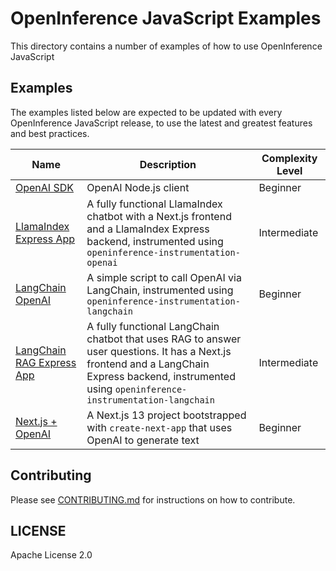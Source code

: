 # OpenInference JavaScript Examples

This directory contains a number of examples of how to use OpenInference JavaScript

## Examples

The examples listed below are expected to be updated with every OpenInference JavaScript release, to use the latest and greatest features and best practices.

| Name                                                                             | Description                                                                                                                                                                                          | Complexity Level |
| -------------------------------------------------------------------------------- | ---------------------------------------------------------------------------------------------------------------------------------------------------------------------------------------------------- | ---------------- |
| [OpenAI SDK](js/examples/openai)                                                 | OpenAI Node.js client                                                                                                                                                                                | Beginner         |
| [LlamaIndex Express App](js/examples/llama-index-express)                        | A fully functional LlamaIndex chatbot with a Next.js frontend and a LlamaIndex Express backend, instrumented using `openinference-instrumentation-openai`                                            | Intermediate     |
| [LangChain OpenAI](js/packages/openinference-instrumentation-langchain/examples) | A simple script to call OpenAI via LangChain, instrumented using `openinference-instrumentation-langchain`                                                                                           | Beginner         |
| [LangChain RAG Express App](js/examples/langchain-express)                       | A fully functional LangChain chatbot that uses RAG to answer user questions. It has a Next.js frontend and a LangChain Express backend, instrumented using `openinference-instrumentation-langchain` | Intermediate     |
| [Next.js + OpenAI](js/examples/nextjs-openai-simple/)                            | A Next.js 13 project bootstrapped with `create-next-app` that uses OpenAI to generate text                                                                                                           | Beginner         |

## Contributing

Please see [CONTRIBUTING.md](../../CONTRIBUTING.md) for instructions on how to contribute.

## LICENSE

Apache License 2.0
